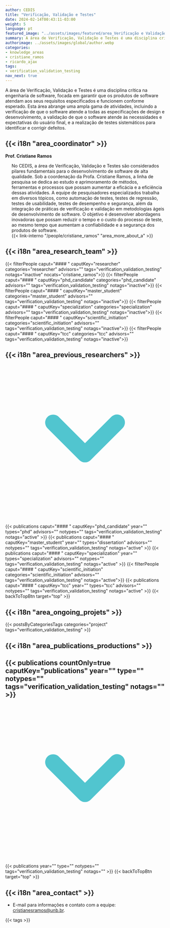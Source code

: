 ```yaml
---
author: CEDIS
title: "Verificação, Validação e Testes"
date: 2024-02-14T00:43:11-03:00
weight: 5
language: pt
featured_image: "../assets/images/featured/area_Verificação e Validação.png"
summary: A área de Verificação, Validação e Testes é uma disciplina crítica na engenharia de software, focada em garantir que os produtos de software atendam aos seus requisitos especificados e funcionem conforme esperado.
authorimage: ../assets/images/global/author.webp
categories:
- knowledge_areas
- cristiane_ramos
- ricardo_ajax
tags: 
- verification_validation_testing
nav_next: true
---
```

<div id="top"></div>

A área de Verificação, Validação e Testes é uma disciplina crítica na engenharia de software, focada em garantir que os produtos de software atendam aos seus requisitos especificados e funcionem conforme esperado. Esta área abrange uma ampla gama de atividades, incluindo a verificação de que o software atende a todas as especificações de design e desenvolvimento, a validação de que o software atende às necessidades e expectativas do usuário final, e a realização de testes sistemáticos para identificar e corrigir defeitos.

## {{< i18n "area_coordinator" >}}
**Prof. Cristiane Ramos**
<div style="margin-left: 20px;">
No CEDIS, a área de Verificação, Validação e Testes são considerados pilares fundamentais para o desenvolvimento de software de alta qualidade. Sob a coordenação da Profa. Cristiane Ramos, a linha de pesquisa se dedica ao estudo e aprimoramento de métodos, ferramentas e processos que possam aumentar a eficácia e a eficiência dessas atividades. A equipe de pesquisadores especializados trabalha em diversos tópicos, como automação de testes, testes de regressão, testes de usabilidade, testes de desempenho e segurança, além da integração de práticas de verificação e validação em metodologias ágeis de desenvolvimento de software. O objetivo é desenvolver abordagens inovadoras que possam reduzir o tempo e o custo do processo de teste, ao mesmo tempo que aumentam a confiabilidade e a segurança dos produtos de software.
<br>
{{< link-interno "/people/cristiane_ramos" "area_more_about_a" >}}
</div>

## {{< i18n "area_research_team" >}}

{{< filterPeople caput="#### " caputKey="researcher" categories="researcher" advisors="" tags="verification_validation_testing" notags="inactive" nocats="cristiane_ramos">}}
{{< filterPeople caput="#### " caputKey="phd_candidate" categories="phd_candidate" advisors="" tags="verification_validation_testing" notags="inactive">}}
{{< filterPeople caput="#### " caputKey="master_student" categories="master_student" advisors="" tags="verification_validation_testing" notags="inactive">}}
{{< filterPeople caput="#### " caputKey="specialization" categories="specialization" advisors="" tags="verification_validation_testing" notags="inactive">}}
{{< filterPeople caput="#### " caputKey="scientific_initiation" categories="scientific_initiation" advisors="" tags="verification_validation_testing" notags="inactive">}}
{{< filterPeople caput="#### " caputKey="tcc" categories="tcc" advisors="" tags="verification_validation_testing" notags="inactive">}}

<div id="previous-collaborators" x-data="{ showPrevious: false }">
    <h2 id="former-collaborators-title" @click="showPrevious = !showPrevious" class="text-xl font-bold mb-2 cursor-pointer flex items-center text-primary-900">
      {{< i18n "area_previous_researchers" >}}
      <svg :class="{'rotate-0': !showPrevious, 'rotate-180': showPrevious}" class="ml-2 h-5 w-5 transform transition-transform duration-200" xmlns="http://www.w3.org/2000/svg" viewBox="0 0 20 20" fill="#51C5CF"><path fill-rule="evenodd" d="M5.293 7.293a1 1 0 011.414 0L10 10.586l3.293-3.293a1 1 0 111.414 1.414l-4 4a1 1 0 01-1.414 0l-4-4a1 1 0 010-1.414z" clip-rule="evenodd" /></svg>
    </h2>
    <div x-show="showPrevious" x-cloak>
    {{< publications caput="#### " caputKey="phd_candidate"  year="" types="phd" advisors="" notypes="" tags="verification_validation_testing" notags="active" >}}
    {{< publications caput="#### " caputKey="master_student" year="" types="dissertation" advisors="" notypes="" tags="verification_validation_testing" notags="active" >}}
    {{< publications caput="#### " caputKey="specialization" year="" types="specialization" advisors="" notypes="" tags="verification_validation_testing" notags="active" >}}
    {{< filterPeople caput="#### " caputKey="scientific_initiation" categories="scientific_initiation" advisors="" tags="verification_validation_testing" notags="active">}}
    {{< publications caput="#### " caputKey="tcc" year="" types="tcc" advisors="" notypes="" tags="verification_validation_testing" notags="active" >}}
    {{< backToTopBtn target="top" >}}
    </div>
  </div>

## {{< i18n "area_ongoing_projets" >}}

{{< postsByCategoriesTags categories="project" tags="verification_validation_testing" >}}


## {{< i18n "area_publications_productions" >}}

<div id="npublications-section" x-data="{ showPublications: false }">
    <h2 id="npublications-title" @click="showPublications = !showPublications" class="text-xl font-bold mb-2 cursor-pointer flex items-center text-primary-900">
      {{< publications countOnly=true caputKey="publications" year="" type="" notypes="" tags="verification_validation_testing" notags="" >}}
      <svg :class="{'rotate-0': !showPublications, 'rotate-180': showPublications}" class="ml-2 h-5 w-5 transform transition-transform duration-200" xmlns="http://www.w3.org/2000/svg" viewBox="0 0 20 20" fill="#51C5CF"><path fill-rule="evenodd" d="M5.293 7.293a1 1 0 011.414 0L10 10.586l3.293-3.293a1 1 0 111.414 1.414l-4 4a1 1 0 01-1.414 0l-4-4a1 1 0 010-1.414z" clip-rule="evenodd" /></svg>
    </h2>
    <div x-show="showPublications" x-cloak>
      {{< publications year="" type="" notypes="" tags="verification_validation_testing" notags="" >}} 
      {{< backToTopBtn target="top" >}}
    </div>
</div>

## {{< i18n "area_contact" >}}
- E-mail para informações e contato com a equipe: [cristianesramos@unb.br](mailto:cristianesramos@unb.br).

{{< tags >}}